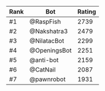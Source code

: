 Rank|Bot|Rating
---|---|---
#1|@RaspFish|2739
#2|@Nakshatra3|2479
#3|@NilatacBot|2299
#4|@OpeningsBot|2251
#5|@anti-bot|2159
#6|@CatNail|2087
#7|@pawnrobot|1931
